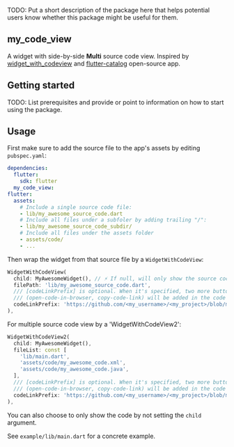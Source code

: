 <!--
This README describes the package. If you publish this package to pub.dev,
this README's contents appear on the landing page for your package.

For information about how to write a good package README, see the guide for
[writing package pages](https://dart.dev/guides/libraries/writing-package-pages).

For general information about developing packages, see the Dart guide for
[creating packages](https://dart.dev/guides/libraries/create-library-packages)
and the Flutter guide for
[developing packages and plugins](https://flutter.dev/developing-packages).
-->

TODO: Put a short description of the package here that helps potential users
know whether this package might be useful for them.

## my_code_view

A widget with side-by-side **Multi** source code view.
Inspired by [widget_with_codeview](https://pub.dev/packages/widget_with_codeview)
and [flutter-catalog](https://github.com/X-Wei/flutter_catalog/) open-source app.

## Getting started

TODO: List prerequisites and provide or point to information on how to
start using the package.


## Usage

First make sure to add the source file to the app's assets by editing `pubspec.yaml`:

```yaml
dependencies:
  flutter:
    sdk: flutter
  my_code_view:
flutter:
  assets:
    # Include a single source code file:
    - lib/my_awesome_source_code.dart
    # Include all files under a subfoler by adding trailing "/":
    - lib/my_awesome_source_code_subdir/
    # Include all files under the assets folder
    - assets/code/
    - ...
```

Then wrap the widget from that source file by a `WidgetWithCodeView`:

```dart
WidgetWithCodeView(
  child: MyAwesomeWidget(), // ⚡️ If null, will only show the source code view.
  filePath: 'lib/my_awesome_source_code.dart',
  /// [codeLinkPrefix] is optional. When it's specified, two more buttons
  /// (open-code-in-browser, copy-code-link) will be added in the code view.
  codeLinkPrefix: 'https://github.com/<my_username>/<my_project>/blob/master/',
),
```

For multiple source code view by a 'WidgetWithCodeView2':

```dart
WidgetWithCodeView2(
  child: MyAwesomeWidget(),
  fileList: const [
    'lib/main.dart',
    'assets/code/my_awesome_code.xml',
    'assets/code/my_awesome_code.java',
  ],
  /// [codeLinkPrefix] is optional. When it's specified, two more buttons
  /// (open-code-in-browser, copy-code-link) will be added in the code view.
  codeLinkPrefix: 'https://github.com/<my_username>/<my_project>/blob/master/',
),
```

You can also choose to only show the code by not setting the `child` argument.

See `example/lib/main.dart` for a concrete example.
